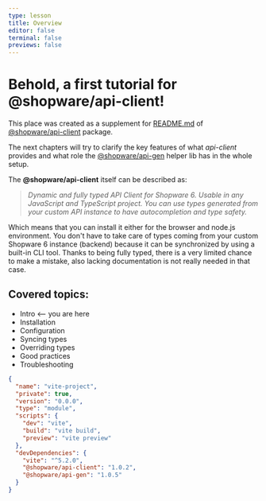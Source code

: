 ```yaml
---
type: lesson
title: Overview
editor: false
terminal: false
previews: false
---
```




# Behold, a first tutorial for @shopware/api-client!

This place was created as a supplement for [README.md](https://frontends.shopware.com/packages/api-client.html) of [@shopware/api-client](https://www.npmjs.com/package/@shopware/api-client) package.  

The next chapters will try to clarify the key features of what _api-client_ provides and what role the [@shopware/api-gen](https://www.npmjs.com/package/@shopware/api-gen) helper lib has in the whole setup.

The **@shopware/api-client** itself can be described as: 
> _Dynamic and fully typed API Client for Shopware 6. Usable in any JavaScript and TypeScript project. You can use types generated from your custom API instance to have autocompletion and type safety._ 

Which means that you can install it either for the browser and node.js environment. You don't have to take care of types coming from your custom Shopware 6 instance (backend) because it can be synchronized by using a built-in CLI tool. Thanks to being fully typed, there is a very limited chance to make a mistake, also lacking documentation is not really needed in that case.

## Covered topics:
- Intro <-- you are here
- Installation
- Configuration
- Syncing types
- Overriding types
- Good practices
- Troubleshooting

```json add={13-14}
{
  "name": "vite-project",
  "private": true,
  "version": "0.0.0",
  "type": "module",
  "scripts": {
    "dev": "vite",
    "build": "vite build",
    "preview": "vite preview"
  },
  "devDependencies": {
    "vite": "^5.2.0",
    "@shopware/api-client": "1.0.2",
    "@shopware/api-gen": "1.0.5"
  }
}

```